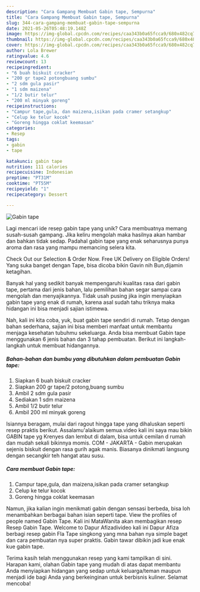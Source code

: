 ```yaml
---
description: "Cara Gampang Membuat Gabin tape, Sempurna"
title: "Cara Gampang Membuat Gabin tape, Sempurna"
slug: 344-cara-gampang-membuat-gabin-tape-sempurna
date: 2021-05-26T05:48:19.148Z
image: https://img-global.cpcdn.com/recipes/caa343b0a65fcca9/680x482cq70/gabin-tape-foto-resep-utama.jpg
thumbnail: https://img-global.cpcdn.com/recipes/caa343b0a65fcca9/680x482cq70/gabin-tape-foto-resep-utama.jpg
cover: https://img-global.cpcdn.com/recipes/caa343b0a65fcca9/680x482cq70/gabin-tape-foto-resep-utama.jpg
author: Lola Brewer
ratingvalue: 4.6
reviewcount: 13
recipeingredient:
- "6 buah biskuit cracker"
- "200 gr tape2 potongbuang sumbu"
- "2 sdm gula pasir"
- "1 sdm maizena"
- "1/2 butir telur"
- "200 ml minyak goreng"
recipeinstructions:
- "Campur tape,gula, dan maizena,isikan pada cramer setangkup"
- "Celup ke telur kocok"
- "Goreng hingga coklat keemasan"
categories:
- Resep
tags:
- gabin
- tape

katakunci: gabin tape 
nutrition: 111 calories
recipecuisine: Indonesian
preptime: "PT31M"
cooktime: "PT55M"
recipeyield: "1"
recipecategory: Dessert

---
```



![Gabin tape](https://img-global.cpcdn.com/recipes/caa343b0a65fcca9/680x482cq70/gabin-tape-foto-resep-utama.jpg)

Lagi mencari ide resep gabin tape yang unik? Cara membuatnya memang susah-susah gampang. Jika keliru mengolah maka hasilnya akan hambar dan bahkan tidak sedap. Padahal gabin tape yang enak seharusnya punya aroma dan rasa yang mampu memancing selera kita.

Check Out our Selection &amp; Order Now. Free UK Delivery on Eligible Orders! Yang suka banget dengan Tape, bisa dicoba bikin Gavin nih Bun,dijamin ketagihan.

Banyak hal yang sedikit banyak mempengaruhi kualitas rasa dari gabin tape, pertama dari jenis bahan, lalu pemilihan bahan segar sampai cara mengolah dan menyajikannya. Tidak usah pusing jika ingin menyiapkan gabin tape yang enak di rumah, karena asal sudah tahu triknya maka hidangan ini bisa menjadi sajian istimewa.


Nah, kali ini kita coba, yuk, buat gabin tape sendiri di rumah. Tetap dengan bahan sederhana, sajian ini bisa memberi manfaat untuk membantu menjaga kesehatan tubuhmu sekeluarga. Anda bisa membuat Gabin tape menggunakan 6 jenis bahan dan 3 tahap pembuatan. Berikut ini langkah-langkah untuk membuat hidangannya.

<!--inarticleads1-->

##### Bahan-bahan dan bumbu yang dibutuhkan dalam pembuatan Gabin tape:

1. Siapkan 6 buah biskuit cracker
1. Siapkan 200 gr tape/2 potong,buang sumbu
1. Ambil 2 sdm gula pasir
1. Sediakan 1 sdm maizena
1. Ambil 1/2 butir telur
1. Ambil 200 ml minyak goreng


Isiannya beragam, mulai dari ragout hingga tape yang dihaluskan seperti resep praktis berikut. Assalamu&#39;alaikum semua.video kali ini saya mau bikin GABIN tape yg Krenyes dan lembut di dalam, bisa untuk cemilan d rumah dan mudah sekali bikinnya momis. COM - JAKARTA - Gabin merupakan sejenis biskuit dengan rasa gurih agak manis. Biasanya dinikmati langsung dengan secangkir teh hangat atau susu. 

<!--inarticleads2-->

##### Cara membuat Gabin tape:

1. Campur tape,gula, dan maizena,isikan pada cramer setangkup
1. Celup ke telur kocok
1. Goreng hingga coklat keemasan


Namun, jika kalian ingin menikmati gabin dengan sensasi berbeda, bisa loh menambahkan berbagai bahan isian seperti tape. View the profiles of people named Gabin Tape. Kali ini MataWanita akan membagikan resep Resep Gabin Tape. Welcome to Dapur Afizadivideo kali ini Dapur Afiza berbagi resep gabin Fla Tape singkong yang mna bahan nya simple baget dan cara pembuatan nya super praktis. Gabin tawar dibikin jadi kue enak kue gabin tape. 

Terima kasih telah menggunakan resep yang kami tampilkan di sini. Harapan kami, olahan Gabin tape yang mudah di atas dapat membantu Anda menyiapkan hidangan yang sedap untuk keluarga/teman maupun menjadi ide bagi Anda yang berkeinginan untuk berbisnis kuliner. Selamat mencoba!
